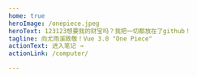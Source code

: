 ```yaml
---
home: true
heroImage: /onepiece.jpeg
heroText: 123123想要我的财宝吗？我把一切都放在了github！
tagline: 向尤雨溪致敬！Vue 3.0 "One Piece"
actionText: 进入笔记 →
actionLink: /computer/

---
```


